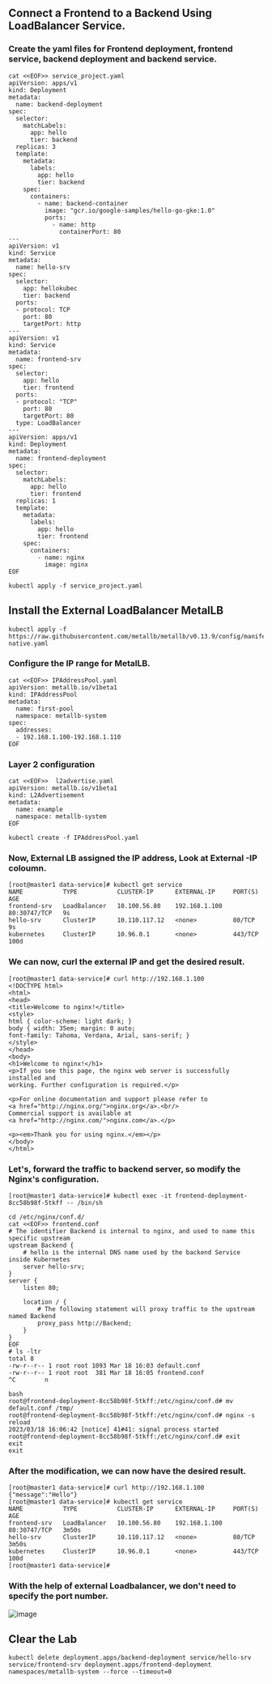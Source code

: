 
## Connect a Frontend to a Backend Using LoadBalancer Service.
### Create the yaml files for Frontend deployment, frontend service, backend deployment and backend service.

```
cat <<EOF>> service_project.yaml
apiVersion: apps/v1
kind: Deployment
metadata:
  name: backend-deployment
spec:
  selector:
    matchLabels:
      app: hello
      tier: backend
  replicas: 3
  template:
    metadata:
      labels:
        app: hello
        tier: backend
    spec:
      containers:
        - name: backend-container
          image: "gcr.io/google-samples/hello-go-gke:1.0"
          ports:
            - name: http
              containerPort: 80
---
apiVersion: v1
kind: Service
metadata:
  name: hello-srv
spec:
  selector:
    app: hellokubec
    tier: backend
  ports:
  - protocol: TCP
    port: 80
    targetPort: http
---
apiVersion: v1
kind: Service
metadata:
  name: frontend-srv
spec:
  selector:
    app: hello
    tier: frontend
  ports:
  - protocol: "TCP"
    port: 80
    targetPort: 80
  type: LoadBalancer
---
apiVersion: apps/v1
kind: Deployment
metadata:
  name: frontend-deployment
spec:
  selector:
    matchLabels:
      app: hello
      tier: frontend
  replicas: 1
  template:
    metadata:
      labels:
        app: hello
        tier: frontend
    spec:
      containers:
        - name: nginx
          image: nginx
EOF
```

```
kubectl apply -f service_project.yaml
```

## Install the External LoadBalancer MetalLB
```
kubectl apply -f https://raw.githubusercontent.com/metallb/metallb/v0.13.9/config/manifests/metallb-native.yaml
```

### Configure the IP range for MetalLB.
```
cat <<EOF>> IPAddressPool.yaml
apiVersion: metallb.io/v1beta1
kind: IPAddressPool
metadata:
  name: first-pool
  namespace: metallb-system
spec:
  addresses:
  - 192.168.1.100-192.168.1.110
EOF
```
### Layer 2 configuration

```
cat <<EOF>>  l2advertise.yaml
apiVersion: metallb.io/v1beta1
kind: L2Advertisement
metadata:
  name: example
  namespace: metallb-system
EOF
```
  
```
kubectl create -f IPAddressPool.yaml
```
### Now, External LB assigned the IP address, Look at External -IP coloumn.
```
[root@master1 data-service]# kubectl get service
NAME           TYPE           CLUSTER-IP      EXTERNAL-IP     PORT(S)        AGE
frontend-srv   LoadBalancer   10.100.56.80    192.168.1.100   80:30747/TCP   9s
hello-srv      ClusterIP      10.110.117.12   <none>          80/TCP         9s
kubernetes     ClusterIP      10.96.0.1       <none>          443/TCP        100d
```

 ### We can now, curl the external IP and get the desired result.
```
[root@master1 data-service]# curl http://192.168.1.100
<!DOCTYPE html>
<html>
<head>
<title>Welcome to nginx!</title>
<style>
html { color-scheme: light dark; }
body { width: 35em; margin: 0 auto;
font-family: Tahoma, Verdana, Arial, sans-serif; }
</style>
</head>
<body>
<h1>Welcome to nginx!</h1>
<p>If you see this page, the nginx web server is successfully installed and
working. Further configuration is required.</p>

<p>For online documentation and support please refer to
<a href="http://nginx.org/">nginx.org</a>.<br/>
Commercial support is available at
<a href="http://nginx.com/">nginx.com</a>.</p>

<p><em>Thank you for using nginx.</em></p>
</body>
</html>
```

### Let's, forward the traffic to backend server, so modify the Nginx's configuration.
```
[root@master1 data-service]# kubectl exec -it frontend-deployment-8cc58b98f-5tkff -- /bin/sh

cd /etc/nginx/conf.d/
cat <<EOF>> frontend.conf
# The identifier Backend is internal to nginx, and used to name this specific upstream
upstream Backend {
    # hello is the internal DNS name used by the backend Service inside Kubernetes
    server hello-srv;
}
server {
    listen 80;

    location / {
        # The following statement will proxy traffic to the upstream named Backend
        proxy_pass http://Backend;
    }
}
EOF
# ls -ltr  
total 8
-rw-r--r-- 1 root root 1093 Mar 18 16:03 default.conf
-rw-r--r-- 1 root root  381 Mar 18 16:05 frontend.conf                                                                                                         ^C        n	  

bash
root@frontend-deployment-8cc58b98f-5tkff:/etc/nginx/conf.d# mv default.conf /tmp/
root@frontend-deployment-8cc58b98f-5tkff:/etc/nginx/conf.d# nginx -s reload
2023/03/18 16:06:42 [notice] 41#41: signal process started
root@frontend-deployment-8cc58b98f-5tkff:/etc/nginx/conf.d# exit
exit
exit
```
### After the modification, we can now have the desired result.
```
[root@master1 data-service]# curl http://192.168.1.100
{"message":"Hello"}
[root@master1 data-service]# kubectl get service
NAME           TYPE           CLUSTER-IP      EXTERNAL-IP     PORT(S)        AGE
frontend-srv   LoadBalancer   10.100.56.80    192.168.1.100   80:30747/TCP   3m50s
hello-srv      ClusterIP      10.110.117.12   <none>          80/TCP         3m50s
kubernetes     ClusterIP      10.96.0.1       <none>          443/TCP        100d
[root@master1 data-service]# 
```
### With the help of external Loadbalancer, we don't need to specify the port number.

![image](https://user-images.githubusercontent.com/93471182/226123216-8c858a0c-d600-48ba-b94e-85e4f94fc93f.png)


## Clear the Lab

```
kubectl delete deployment.apps/backend-deployment service/hello-srv service/frontend-srv deployment.apps/frontend-deployment namespaces/metallb-system --force --timeout=0
```

